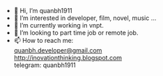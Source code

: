 - 👋 Hi, I’m quanbh1911
- 👀 I’m interested in developer, film, novel, music ...
- 🌱 I’m currently working in vnpt.
- 💞️ I’m looking to part time job or remote job.
- 📫 How to reach me: 
<br/> quanbh.developer@gmail.com
<br/> http://inovationthinking.blogspot.com
<br/> telegram: quanbh1911
<!---
quanbh1911/quanbh1911 is a ✨ special ✨ repository because its `README.md` (this file) appears on your GitHub profile.
You can click the Preview link to take a look at your changes.
--->
